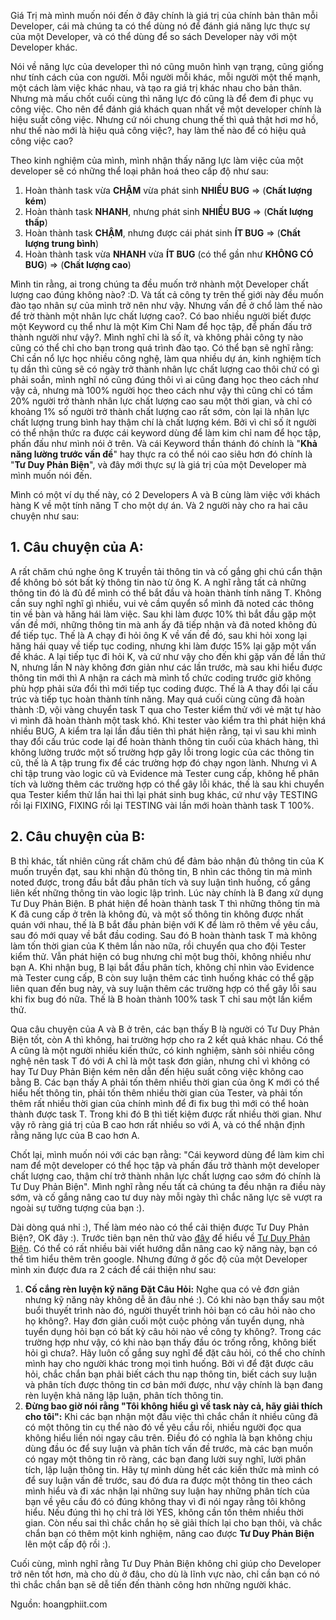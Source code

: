 Giá Trị mà mình muốn nói đến ở đây chính là giá trị của chính bản thân mỗi Developer, cái mà chúng ta có thể dùng nó để đánh giá năng lực thực sự của một Developer, và có thể dùng để so sách Developer này với một Developer khác.

Nói về năng lực của developer thì nó cũng muôn hình vạn trạng, cũng giống như tính cách của con người. Mỗi người mỗi khác, mỗi người một thế mạnh, một cách làm việc khác nhau, và tạo ra giá trị khác nhau cho bản thân. Nhưng mà mấu chốt cuối cùng thì năng lực đó cũng là để đem đi phục vụ công việc. Cho nên để đánh giá khách quan nhất về một developer chính là hiệu suất công việc. Nhưng cứ nói chung chung thế thì quả thật hơi mơ hồ, như thế nào mới là hiệu quả công việc?, hay làm thế nào để có hiệu quả công việc cao?

Theo kinh nghiệm của mình, mình nhận thấy năng lực làm việc của một developer sẽ có những thể loại phân hoá theo cấp độ như sau:

1. Hoàn thành task vừa **CHẬM** vừa phát sinh **NHIỀU BUG** => (**Chất lượng kém**)
2. Hoàn thành task **NHANH**, nhưng phát sinh **NHIỀU BUG** => (**Chất lượng thấp**)
3. Hoàn thành task **CHẬM**, nhưng được cái phát sinh **ÍT BUG** => (**Chất lượng trung bình**)
4. Hoàn thành task vừa **NHANH** vừa **ÍT BUG** (có thể gần như **KHÔNG CÓ BUG**) => (**Chất lượng cao**)

Mình tin rằng, ai trong chúng ta đều muốn trở nhành một Developer chất lượng cao đúng không nào? :D. Và tất cả công ty trên thế giới này đều muốn đào tạo nhân sự của mình trở nên như vậy. Nhưng vấn đề ở chổ làm thế nào để trờ thành một nhân lực chất lượng cao?. Có bao nhiều người biết được một Keyword cụ thể như là một Kim Chỉ Nam để học tập, để phấn đấu trở thành người như vậy?. Mình nghĩ chỉ là số ít, và không phải công ty nào cũng có thể chỉ cho bạn trong quá trình đào tạo. Có thể bạn sẽ nghĩ rằng: Chỉ cần nổ lực học nhiều công nghệ, làm qua nhiều dự án, kinh nghiệm tích tụ dần thì cũng sẽ có ngày trở thành nhân lực chất lượng cao thôi chứ có gì phải soắn, mình nghĩ nó cũng đúng thôi vì ai cũng đang học theo cách như vậy cả, nhưng mà 100% người học theo cách như vậy thì cũng chỉ có tầm 20% người trở thành nhân lực chất lượng cao sau một thời gian, và chỉ có khoảng 1% số người trở thành chất lượng cao rất sớm, còn lại là nhân lực chất lượng trung bình hay thậm chí là chất lượng kém. Bởi vì chỉ số ít người có thể nhận thức ra được cái keyword dùng để làm kim chỉ nam để học tập, phấn đấu như mình nói ở trên. Và cái Keyword thần thánh đó chính là "**Khả năng lường trước vấn đề**" hay thực ra có thể nói cao siêu hơn đó chính là "**Tư Duy Phản Biện**", và đây mới thực sự là giá trị của một Developer mà mình muốn nói đến.

Mình có một ví dụ thế này, có 2 Developers A và B cùng làm việc với khách hàng K về một tính năng T cho một dự án. Và 2 người này cho ra hai câu chuyện như sau:

## **1. Câu chuyện của A:**
A rất chăm chú nghe ông K truyền tải thông tin và cố gắng ghi chú cẩn thận để không bỏ sót bất kỳ thông tin nào từ ông K. A nghĩ rằng tất cả những thông tin đó là đủ để mình có thể bắt đầu và hoàn thành tính năng T. Không cần suy nghĩ nghĩ gì nhiều, vui vẻ cầm quyển sổ mình đã noted các thông tin về bàn và hăng hái làm việc. Sau khi làm được 10% thì bắt đầu gặp một vấn đề mới, những thông tin mà anh ấy đã tiếp nhận và đã noted không đủ để tiếp tục. Thế là A chạy đi hỏi ông K về vấn đề đó, sau khi hỏi xong lại hăng hái quay về tiếp tục coding, nhưng khi làm được 15% lại gặp một vấn đề khác. A lại tiếp tục đi hỏi K, và cứ như vậy cho đến khi gặp vấn đề lần thứ N, nhưng lần N này không đơn giản như các lần trước, mà sau khi hiểu được thông tin mới thì A nhận ra cách mà mình tổ chức coding trước giờ không phù hợp phải sửa đổi thì mới tiếp tục coding được. Thế là A thay đổi lại cấu trúc và tiếp tục hoàn thành tính năng. May quá cuối cùng cũng đã hoàn thành :D, vội vàng chuyển task T qua cho Tester kiểm thử với vẻ mặt tự hào vì mình đã hoàn thành một task khó. Khi tester vào kiểm tra thì phát hiện khá nhiều BUG, A kiểm tra lại lần đầu tiên thì phát hiện rằng, tại vì sau khi mình thay đổi cấu trúc code lại để hoàn thành thông tin cuối của khách hàng, thì không lường trước một số trường hợp gây lỗi trong logic của các thông tin cũ, thế là A tập trung fix để các trường hợp đó chạy ngon lành. Nhưng vì A chỉ tập trung vào logic cũ và Evidence mà Tester cung cấp, không hề phân tích và lường thêm các trường hợp có thể gây lỗi khác, thế là sau khi chuyển qua Tester kiểm thử lần hai thì lại phát sinh bug khác, cứ như vậy TESTING rồi lại FIXING, FIXING rồi lại TESTING vài lần mới hoàn thành task T 100%.

## **2. Câu chuyện của B:**
B thì khác, tất nhiên cũng rất chăm chú để đảm bảo nhận đủ thông tin của K muốn truyền đạt, sau khi nhận đủ thông tin, B nhìn các thông tin mà mình noted được, trong đầu bắt đầu phân tích và suy luận tình huống, cố gắng liên kết những thông tin vào logic lập trình. Lúc này chính là B đang xử dụng Tư Duy Phản Biện. B phát hiện để hoàn thành task T thì những thông tin mà K đã cung cấp ở trên là không đủ, và một số thông tin không được nhất quán với nhau, thế là B bắt đầu phản biện với K để làm rõ thêm về yêu cầu, sau đó mới quay về bắt đầu coding. Sau đó B hoàn thành task T mà không làm tốn thời gian của K thêm lần nào nữa, rồi chuyển qua cho đội Tester kiểm thử. Vẫn phát hiện có bug nhưng chỉ một bug thôi, không nhiều như bạn A. Khi nhận bug, B lại bắt đầu phân tích, không chỉ nhìn vào Evidence mà Tester cung cấp, B còn suy luận thêm các tình huống khác có thể gặp liên quan đến bug này, và suy luận thêm các trường hợp có thể gây lỗi sau khi fix bug đó nữa. Thế là B hoàn thành 100% task T chỉ sau một lần kiểm thử.

Qua câu chuyện của A và B ở trên, các bạn thấy B là người có Tư Duy Phản Biện tốt, còn A thì không, hai trường hợp cho ra 2 kết quả khác nhau. Có thể A cũng là một người nhiều kiến thức, có kinh nghiệm, sành sỏi nhiều công nghệ nên task T đó với A chỉ là một task đơn giản, nhưng chỉ vì không có hay Tư Duy Phản Biện kém nên dẫn đến hiệu suất công việc không cao bằng B. Các bạn thấy A phải tốn thêm nhiều thời gian của ông K mới có thể hiểu hết thông tin, phải tốn thêm nhiều thời gian của Tester, và phải tốn thêm rất nhiều thời gian của chính mình để đi fix bug thì mới có thể hoàn thành được task T. Trong khi đó B thì tiết kiệm được rất nhiều thời gian. Như vậy rõ ràng giá trị của B cao hơn rất nhiều so với A, và có thể nhận định rằng năng lực của B cao hơn A.

Chốt lại, mình muốn nói với các bạn rằng: "Cái keyword dùng để làm kim chỉ nam để một developer có thể học tập và phấn đấu trở thành một developer chất lượng cao, thậm chí trở thành nhân lực chất lượng cao sớm đó chính là Tư Duy Phản Biện". Mình nghĩ rằng nếu tất cả chúng ta đều nhận ra điều này sớm, và cố gắng nâng cao tư duy này mỗi ngày thì chắc năng lực sẽ vượt ra ngoài sự tưởng tượng của bạn :). 

Dài dòng quá nhỉ :), Thế làm méo nào có thể cải thiện được Tư Duy Phản Biện?, OK đây :). Trước tiên bạn nên thử vào [đây](https://vi.wikipedia.org/wiki/T%C6%B0_duy_ph%E1%BA%A3n_bi%E1%BB%87n) để hiểu về [Tư Duy Phản Biện](https://vi.wikipedia.org/wiki/T%C6%B0_duy_ph%E1%BA%A3n_bi%E1%BB%87n). Có thể có rất nhiều bài viết hướng dẫn nâng cao kỹ năng này, bạn có thể tìm hiểu thêm trên google. Nhưng đứng ở gốc độ của một Developer mình xin được đưa ra 2 cách để cái thiện như sau:

1. **Cố cắng rèn luyện kỹ năng Đặt Câu Hỏi:** Nghe qua có vẻ đơn giản nhưng kỹ năng này không dễ ăn đâu nhé :). Có khi nào bạn thấy sau một buổi thuyết trình nào đó, người thuyết trình hỏi bạn có câu hỏi nào cho họ không?. Hay đơn giản cuối một cuộc phỏng vấn tuyển dụng, nhà tuyển dụng hỏi bạn có bất kỳ câu hỏi nào về công ty không?. Trong các trường hợp như vậy, có khi nào bạn thấy đầu óc trống rỗng, không biết hỏi gì chưa?. Hãy luôn cố gắng suy nghĩ để đặt câu hỏi, có thể cho chính mình hay cho người khác trong mọi tình huống. Bởi vì để đặt được câu hỏi, chắc chắn bạn phải biết cách thu nạp thông tin, biết cách suy luận và phân tích được thông tin cơ bản mới được, như vậy chính là bạn đang rèn luyện khả năng lập luận, phân tích thông tin.
2. **Đừng bao giờ nói rằng "Tôi không hiểu gì về task này cả, hãy giải thích cho tôi":** Khi các bạn nhận một đầu việc thì chắc chắn ít nhiều cũng đã có một thông tin cụ thể nào đó về yêu cầu rồi, nhiều người đọc qua không hiểu liền nói ngay câu trên. Điều đó có nghĩa là bạn không chịu dùng đầu óc để suy luận và phân tích vấn đề trước, mà các bạn muốn có ngay một thông tin rõ ràng, các bạn đang lười suy nghĩ, lười phân tích, lập luận thông tin. Hãy tự mình dùng hết các kiến thức mà mình có để suy luận vấn đề trước, sau đó đưa ra được một thông tin theo cách mình hiểu và đi xác nhận lại những suy luận hay những phân tích của bạn về yêu cầu đó có đúng không thay vì đi nói ngay rằng tôi không hiểu. Nếu đúng thì họ chỉ trả lời YES, không cần tốn thêm nhiều thời gian. Còn nếu sai thì chắc chắn họ sẽ giải thích lại cho bạn thôi, và chắc chắn bạn có thêm một kinh nghiệm, nâng cao được **Tư Duy Phản Biện** lên một cấp độ rồi :).

Cuối cùng, mình nghĩ rằng Tư Duy Phản Biện không chỉ giúp cho Developer trở nên tốt hơn, mà cho dù ở đâu, cho dù là lĩnh vực nào, chỉ cần bạn có nó thì chắc chắn bạn sẽ dễ tiến đến thành công hơn những người khác.

Nguồn: hoangphiit.com